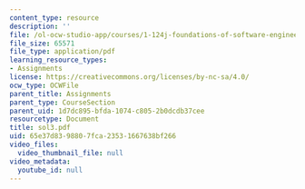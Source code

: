 ```yaml
---
content_type: resource
description: ''
file: /ol-ocw-studio-app/courses/1-124j-foundations-of-software-engineering-fall-2000/65e37d8398807fca23531667638bf266_sol3.pdf
file_size: 65571
file_type: application/pdf
learning_resource_types:
- Assignments
license: https://creativecommons.org/licenses/by-nc-sa/4.0/
ocw_type: OCWFile
parent_title: Assignments
parent_type: CourseSection
parent_uid: 1d7dc895-bfda-1074-c805-2b0dcdb37cee
resourcetype: Document
title: sol3.pdf
uid: 65e37d83-9880-7fca-2353-1667638bf266
video_files:
  video_thumbnail_file: null
video_metadata:
  youtube_id: null
---
```

